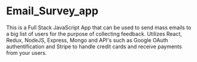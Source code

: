 # Email_Survey_app
This is a Full Stack JavaScript App that can be used to send mass emails to a big list of users for the purpose of collecting feedback.
Utilizes React, Redux, NodeJS, Express, Mongo and API's such as Google OAuth authentification and Stripe to handle credit cards and receive payments from your users.
